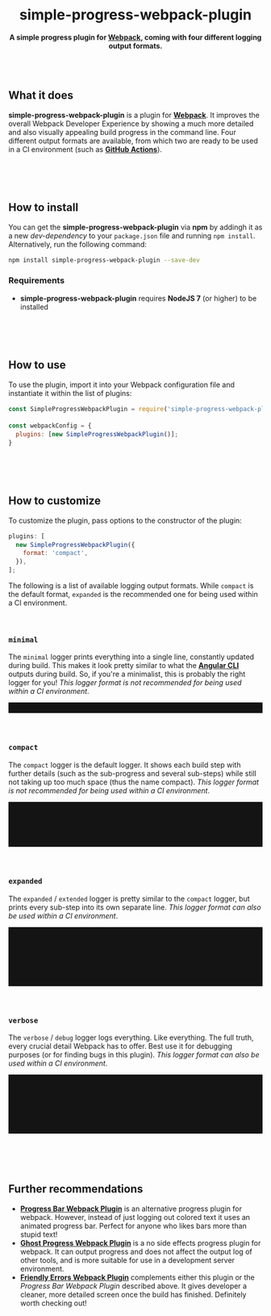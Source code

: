 <div align="center">

# simple-progress-webpack-plugin

**A simple progress plugin for [Webpack](https://webpack.js.org/), coming with four different logging output formats.**

</div>

<br><br>

## What it does

**simple-progress-webpack-plugin** is a plugin for **[Webpack](https://webpack.js.org/)**. It improves the overall Webpack Developer
Experience by showing a much more detailed and also visually appealing build progress in the command line. Four different output formats are
available, from which two are ready to be used in a CI environment (such as **[GitHub Actions](https://github.com/features/actions)**).

<br><br><br>

## How to install

You can get the **simple-progress-webpack-plugin** via **npm** by addingh it as a new _dev-dependency_ to your `package.json` file and
running `npm install`. Alternatively, run the following command:

```bash
npm install simple-progress-webpack-plugin --save-dev
```

### Requirements

- **simple-progress-webpack-plugin** requires **NodeJS 7** (or higher) to be installed

<br><br><br>

## How to use

To use the plugin, import it into your Webpack configuration file and instantiate it within the list of plugins:

```javascript
const SimpleProgressWebpackPlugin = require('simple-progress-webpack-plugin');

const webpackConfig = {
  plugins: [new SimpleProgressWebpackPlugin()];
}
```

<br><br><br>

## How to customize

To customize the plugin, pass options to the constructor of the plugin:

```javascript
plugins: [
  new SimpleProgressWebpackPlugin({
    format: 'compact',
  }),
];
```

The following is a list of available logging output formats. While `compact` is the default format, `expanded` is the recommended one for
being used within a CI environment.

<br>

### `minimal`

The `minimal` logger prints everything into a single line, constantly updated during build. This makes it look pretty similar to what the
**[Angular CLI](https://github.com/angular/angular-cli)** outputs during build. So, if you're a minimalist, this is probably the right
logger for you! _This logger format is not recommended for being used within a CI environment_.

![Minimal Logger Preview GIF](/docs/minimal-logger-preview.gif?raw=true)

<br>

### `compact`

The `compact` logger is the default logger. It shows each build step with further details (such as the sub-progress and several sub-steps)
while still not taking up too much space (thus the name compact). _This logger format is not recommended for being used within a CI
environment_.

![Compact Logger Preview GIF](/docs/compact-logger-preview.gif?raw=true)

<br>

### `expanded`

The `expanded` / `extended` logger is pretty similar to the `compact` logger, but prints every sub-step into its own separate line. _This
logger format can also be used within a CI environment_.

![Expanded Logger Preview GIF](/docs/expanded-logger-preview.gif?raw=true)

<br>

### `verbose`

The `verbose` / `debug` logger logs everything. Like everything. The full truth, every crucial detail Webpack has to offer. Best use it for
debugging purposes (or for finding bugs in this plugin). _This logger format can also be used within a CI environment_.

![Verbose Logger Preview GIF](/docs/verbose-logger-preview.gif?raw=true)

<br><br><br>

## Further recommendations

- **[Progress Bar Webpack Plugin](https://github.com/clessg/progress-bar-webpack-plugin)** is an alternative progress plugin for webpack.
  However, instead of just logging out colored text it uses an animated progress bar. Perfect for anyone who likes bars more than stupid text!
- **[Ghost Progress Webpack Plugin](https://github.com/ZSkycat/ghost-progress-webpack-plugin)** is a no side effects progress plugin for webpack.
  It can output progress and does not affect the output log of other tools, and is more suitable for use in a development server environment.
- **[Friendly Errors Webpack Plugin](https://github.com/geowarin/friendly-errors-webpack-plugin)** complements either this plugin or the
  _Progress Bar Webpack Plugin_ described above. It gives developer a cleaner, more detailed screen once the build has finished. Definitely
  worth checking out!
